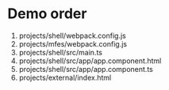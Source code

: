 # Demo order

1. projects/shell/webpack.config.js
2. projects/mfes/webpack.config.js
3. projects/shell/src/main.ts
4. projects/shell/src/app/app.component.html
5. projects/shell/src/app/app.component.ts
6. projects/external/index.html
<!-- Then show on Chrome -->
